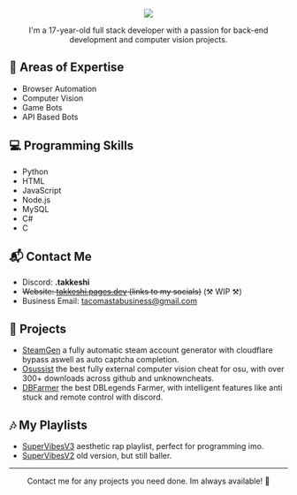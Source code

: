 <p align="center">
  <img src="./README/standard(2).gif" />
</p>

<p align="center">
  I'm a 17-year-old full stack developer with a passion for back-end development and computer vision projects.
</p>

## 🧰 Areas of Expertise

- Browser Automation
- Computer Vision
- Game Bots
- API Based Bots

## 💻 Programming Skills

- Python
- HTML
- JavaScript
- Node.js
- MySQL
- C#
- C

## 📬 Contact Me

- Discord: __.takkeshi__
- ~~Website: [takkeshi.pages.dev](https://takkeshi.pages.dev) (links to my socials)~~ (⚒ WIP ⚒)
- Business Email: [tacomastabusiness@gmail.com](mailto:tacomastabusiness@gmail.com)

## 🚀 Projects

- [SteamGen](https://github.com/LUXTACO/Steam-Account-Generator) a fully automatic steam account generator with cloudflare bypass aswell as auto captcha completion.
- [Osussist](https://github.com/LUXTACO/Osussist-External-AimAssist) the best fully external computer vision cheat for osu, with over 300+ downloads across github and unknowncheats.
- [DBFarmer](https://github.com/LUXTACO/DBFarmer) the best DBLegends Farmer, with intelligent features like anti stuck and remote control with discord.

## 🎶 My Playlists

- [SuperVibesV3](https://music.youtube.com/playlist?list=PLbALFw6Imtbgaux6YbG7dP0mDf96JHOQ1&si=xvkQv_nN2LMlmGDQ) aesthetic rap playlist, perfect for programming imo.
- [SuperVibesV2](https://music.youtube.com/playlist?list=PLbALFw6ImtbhUfqAyBYBiCtxxR3OhaDmZ&si=WMNa2Ca6McVDwD7j) old version, but still baller.

---

<p align="center">
  Contact me for any projects you need done. Im always available! 🙌
</p>
